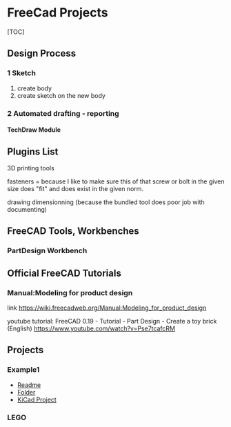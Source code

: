 # FreeCad Projects



[TOC]

## Design Process

### 1 Sketch

1. create body
2. create sketch on the new body

### 2 Automated drafting - reporting

#### TechDraw Module

## Plugins List

3D printing tools

fasteners = because I like to make sure this of that screw or bolt in the given size does "fit" and does exist in the given norm.

drawing dimensionning (because the bundled tool does poor job with documenting)



## FreeCAD Tools, Workbenches

### PartDesign Workbench



## Official FreeCAD Tutorials

### Manual:Modeling for product design

link https://wiki.freecadweb.org/Manual:Modeling_for_product_design

youtube tutorial: FreeCAD 0.19 - Tutorial - Part Design - Create a toy brick (English) https://www.youtube.com/watch?v=Pse7tcafcRM



## Projects

###	Example1

-	[Readme](LCD-Rpi3-HAT/readme.md)
-	[Folder](LCD-Rpi3-HAT)
-	[KiCad Project](LCD-Rpi3-HAT/LCD-Rpi3-HAT.pro)



### LEGO




